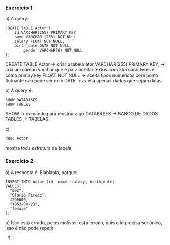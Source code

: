 ### Exercício 1

a) A query:

```
CREATE TABLE Actor (
    id VARCHAR(255) PRIMARY KEY,
    name VARCHAR (255) NOT NULL,
    salary FLOAT NOT NULL,
    birth_date DATE NOT NULL,
		gender VARCHAR(6) NOT NULL
);
```

CREATE TABLE Actor -> criar a tabela ator
VARCHAR(255) PRIMARY KEY, -> cria um campo varchar que é para aceitar textos com 255 caracteres e como primay key
FLOAT NOT NULL -> aceita tipos numericos com ponto flutuante não pode ser nulo
DATE -> aceita apenas dados que sejam datas

b) A query é:

```
SHOW DATABASES
SHOW TABLES
```

SHOW -> comando para mostrar algo
DATABASES -> BANCO DE DADOS
TABLES -> TABELAS

c)

```
desc Actor
```

mostra toda estrutura da tabela

### Exercício 2

a) A resposta é: Blablabla, porque:

```
INSERT INTO Actor (id, name, salary, birth_date)
VALUES(
  "002",
  "Gloria Piraes",
  1200000,
  "1963-08-23",
  "female"
);
```

b) Isso está errado, pelos motivos:
está errado, pois o id precisa ser único, isso é não pode repetir

3)
